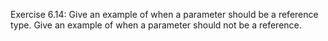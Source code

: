 Exercise 6.14: Give an example of when a parameter should be a reference
type. Give an example of when a parameter should not be a reference.